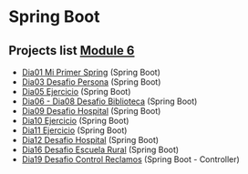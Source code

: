 # Spring Boot

## Projects list [Module 6](https://github.com/TheNefelin/TalentoDigital_Java_2024/tree/main/M6)
- [Dia01 Mi Primer Spring](https://github.com/TheNefelin/TalentoDigital_Java_2024/tree/main/M6/Dia01_MiPrimerSpring) (Spring Boot)
- [Dia03 Desafio Persona](https://github.com/TheNefelin/TalentoDigital_Java_2024/tree/main/M6/Dia03_Desafio_Persona) (Spring Boot)
- [Dia05 Ejercicio](https://github.com/TheNefelin/TalentoDigital_Java_2024/tree/main/M6/Dia05_Ejercicio) (Spring Boot)
- [Dia06 - Dia08 Desafio Biblioteca](https://github.com/TheNefelin/TalentoDigital_Java_2024/tree/main/M6/Dia06_Desafio_Biblioteca) (Spring Boot)
- [Dia09 Desafio Hospital](https://github.com/TheNefelin/TalentoDigital_Java_2024/tree/main/M6/Dia09_Desafio_Hospital) (Spring Boot)
- [Dia10 Ejercicio](https://github.com/TheNefelin/TalentoDigital_Java_2024/tree/main/M6/Dia10_Ejercicio) (Spring Boot)
- [Dia11 Ejercicio](https://github.com/TheNefelin/TalentoDigital_Java_2024/tree/main/M6/Dia11_Ejercicio) (Spring Boot)
- [Dia12 Desafio Hospital](https://github.com/TheNefelin/TalentoDigital_Java_2024/tree/main/M6/Dia12_Desafio_Hospital) (Spring Boot)
- [Dia16 Desafio Escuela Rural](https://github.com/TheNefelin/TalentoDigital_Java_2024/tree/main/M6/Dia16_Desafio_EscuelaRural) (Spring Boot)
- [Dia19 Desafio Control Reclamos](https://github.com/TheNefelin/TalentoDigital_Java_2024/tree/main/M6/Dia19_Desafio_Control_Reclamos) (Spring Boot - Controller)

